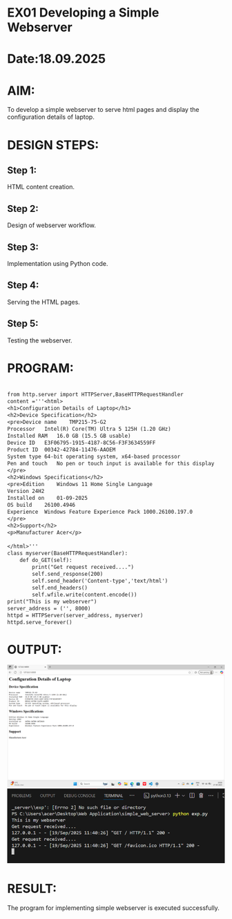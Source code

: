 # EX01 Developing a Simple Webserver

# Date:18.09.2025
# AIM:
To develop a simple webserver to serve html pages and display the configuration details of laptop.

# DESIGN STEPS:
## Step 1:
HTML content creation.

## Step 2:
Design of webserver workflow.

## Step 3:
Implementation using Python code.

## Step 4:
Serving the HTML pages.

## Step 5:
Testing the webserver.

# PROGRAM:
~~~

from http.server import HTTPServer,BaseHTTPRequestHandler
content ='''<html>
<h1>Configuration Details of Laptop</h1>
<h2>Device Specification</h2>
<pre>Device name	TMP215-75-G2
Processor	Intel(R) Core(TM) Ultra 5 125H (1.20 GHz)
Installed RAM	16.0 GB (15.5 GB usable)
Device ID	E3F06795-1915-4187-8C56-F3F3634559FF
Product ID	00342-42784-11476-AAOEM
System type	64-bit operating system, x64-based processor
Pen and touch	No pen or touch input is available for this display
</pre>
<h2>Windows Specifications</h2>
<pre>Edition	Windows 11 Home Single Language
Version	24H2
Installed on	‎01-‎09-‎2025
OS build	26100.4946
Experience	Windows Feature Experience Pack 1000.26100.197.0
</pre>
<h2>Support</h2>
<p>Manufacturer Acer</p>

</html>'''
class myserver(BaseHTTPRequestHandler):
    def do_GET(self):
        print("Get request received....")
        self.send_response(200)
        self.send_header('Content-type','text/html')
        self.end_headers()
        self.wfile.write(content.encode())
print("This is my webserver")
server_address = ('', 8000)
httpd = HTTPServer(server_address, myserver)
httpd.serve_forever()

~~~
# OUTPUT:
![alt text](<Screenshot (20).png>)
![alt text](<Screenshot 2025-09-19 114133.png>)
# RESULT:
The program for implementing simple webserver is executed successfully.
